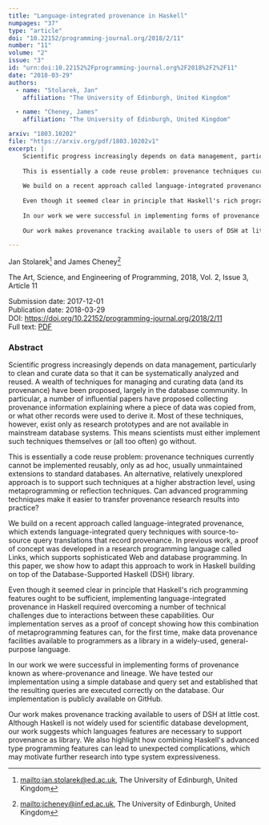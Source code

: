 ```yaml
---
title: "Language-integrated provenance in Haskell"
numpages: "37"
type: "article"
doi: "10.22152/programming-journal.org/2018/2/11"
number: "11"
volume: "2"
issue: "3"
id: "urn:doi:10.22152%2Fprogramming-journal.org%2F2018%2F2%2F11"
date: "2018-03-29"
authors: 
  - name: "Stolarek, Jan"
    affiliation: "The University of Edinburgh, United Kingdom"

  - name: "Cheney, James"
    affiliation: "The University of Edinburgh, United Kingdom"

arxiv: "1803.10202"
file: "https://arxiv.org/pdf/1803.10202v1"
excerpt: |
    Scientific progress increasingly depends on data management, particularly to clean and curate data so that it can be systematically analyzed and reused.  A wealth of techniques for managing and curating data (and its provenance) have been proposed, largely in the database community.  In particular, a number of influential papers have proposed collecting provenance information explaining where a piece of data was copied from, or what other records were used to derive it.  Most of these techniques, however, exist only as research prototypes and are not available in mainstream database systems.  This means scientists must either implement such techniques themselves or (all too often) go without.
    
    This is essentially a code reuse problem: provenance techniques currently cannot be implemented reusably, only as ad hoc, usually unmaintained extensions to standard databases.  An alternative, relatively unexplored approach is to support such techniques at a higher abstraction level, using metaprogramming or reflection techniques.  Can advanced programming techniques make it easier to transfer provenance research results into practice?
    
    We build on a recent approach called language-integrated provenance, which extends language-integrated query techniques with source-to-source query translations that record provenance.  In previous work, a proof of concept was developed in a research programming language called Links, which supports sophisticated Web and database programming.  In this paper, we show how to adapt this approach to work in Haskell building on top of the Database-Supported Haskell (DSH) library.
    
    Even though it seemed clear in principle that Haskell's rich programming features ought to be sufficient, implementing language-integrated provenance in Haskell required overcoming a number of technical challenges due to interactions between these capabilities.  Our implementation serves as a proof of concept showing how this combination of metaprogramming features can, for the first time, make data provenance facilities available to programmers as a library in a widely-used, general-purpose language.
    
    In our work we were successful in implementing forms of provenance known as where-provenance and lineage.  We have tested our implementation using a simple database and query set and established that the resulting queries are executed correctly on the database.  Our implementation is publicly available on GitHub.
    
    Our work makes provenance tracking available to users of DSH at little cost. Although Haskell is not widely used for scientific database development, our work suggests which languages features are necessary to support provenance as library. We also highlight how combining Haskell's advanced type programming features can lead to unexpected complications, which may motivate further research into type system expressiveness.

---
```

Jan Stolarek[^1] and James Cheney[^2]

The Art, Science, and Engineering of Programming, 2018, Vol. 2, Issue 3, Article 11

Submission date: 2017-12-01  
Publication date: 2018-03-29  
DOI: <https://doi.org/10.22152/programming-journal.org/2018/2/11>  
Full text: [PDF](https://arxiv.org/pdf/1803.10202v1)  


### Abstract
Scientific progress increasingly depends on data management, particularly to clean and curate data so that it can be systematically analyzed and reused.  A wealth of techniques for managing and curating data (and its provenance) have been proposed, largely in the database community.  In particular, a number of influential papers have proposed collecting provenance information explaining where a piece of data was copied from, or what other records were used to derive it.  Most of these techniques, however, exist only as research prototypes and are not available in mainstream database systems.  This means scientists must either implement such techniques themselves or (all too often) go without.

This is essentially a code reuse problem: provenance techniques currently cannot be implemented reusably, only as ad hoc, usually unmaintained extensions to standard databases.  An alternative, relatively unexplored approach is to support such techniques at a higher abstraction level, using metaprogramming or reflection techniques.  Can advanced programming techniques make it easier to transfer provenance research results into practice?

We build on a recent approach called language-integrated provenance, which extends language-integrated query techniques with source-to-source query translations that record provenance.  In previous work, a proof of concept was developed in a research programming language called Links, which supports sophisticated Web and database programming.  In this paper, we show how to adapt this approach to work in Haskell building on top of the Database-Supported Haskell (DSH) library.

Even though it seemed clear in principle that Haskell's rich programming features ought to be sufficient, implementing language-integrated provenance in Haskell required overcoming a number of technical challenges due to interactions between these capabilities.  Our implementation serves as a proof of concept showing how this combination of metaprogramming features can, for the first time, make data provenance facilities available to programmers as a library in a widely-used, general-purpose language.

In our work we were successful in implementing forms of provenance known as where-provenance and lineage.  We have tested our implementation using a simple database and query set and established that the resulting queries are executed correctly on the database.  Our implementation is publicly available on GitHub.

Our work makes provenance tracking available to users of DSH at little cost. Although Haskell is not widely used for scientific database development, our work suggests which languages features are necessary to support provenance as library. We also highlight how combining Haskell's advanced type programming features can lead to unexpected complications, which may motivate further research into type system expressiveness.


[^1]: <mailto:jan.stolarek@ed.ac.uk>, The University of Edinburgh, United Kingdom
[^2]: <mailto:jcheney@inf.ed.ac.uk>, The University of Edinburgh, United Kingdom

